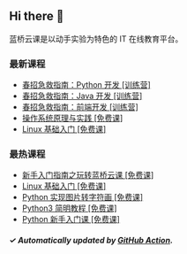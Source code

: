 ## Hi there 👋

蓝桥云课是以动手实验为特色的 IT 在线教育平台。

### 最新课程

<!-- LATEST:START -->
- [春招急救指南：Python 开发 [训练营]](https://www.lanqiao.cn/courses/18291/)
- [春招急救指南：Java 开发 [训练营]](https://www.lanqiao.cn/courses/5663/)
- [春招急救指南：前端开发 [训练营]](https://www.lanqiao.cn/courses/4452/)
- [操作系统原理与实践 [免费课]](https://www.lanqiao.cn/courses/115/)
- [Linux 基础入门 [免费课]](https://www.lanqiao.cn/courses/1/)
<!-- LATEST:END -->

### 最热课程

<!-- HOTEST:START -->
- [新手入门指南之玩转蓝桥云课 [免费课]](https://www.lanqiao.cn/courses/63/)
- [Linux 基础入门 [免费课]](https://www.lanqiao.cn/courses/1/)
- [Python 实现图片转字符画 [免费课]](https://www.lanqiao.cn/courses/370/)
- [Python3 简明教程 [免费课]](https://www.lanqiao.cn/courses/596/)
- [Python 新手入门课 [免费课]](https://www.lanqiao.cn/courses/1330/)
<!-- HOTEST:END -->

##### ✓ Automatically updated by [GitHub Action](https://github.com/lanqiao-courses/.github/actions/workflows/update.yml).
